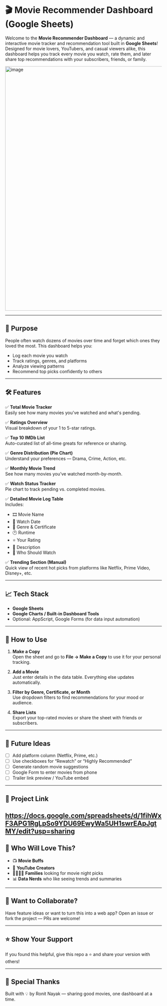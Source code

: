 # 🎬 Movie Recommender Dashboard (Google Sheets)

Welcome to the **Movie Recommender Dashboard** — a dynamic and interactive movie tracker and recommendation tool built in **Google Sheets**! Designed for movie lovers, YouTubers, and casual viewers alike, this dashboard helps you track every movie you watch, rate them, and later share top recommendations with your subscribers, friends, or family.

<img width="1851" height="783" alt="image" src="https://github.com/user-attachments/assets/3a2ea655-f747-483c-8e45-dc097384b50d" />

---

## 📌 Purpose

People often watch dozens of movies over time and forget which ones they loved the most. This dashboard helps you:
- Log each movie you watch
- Track ratings, genres, and platforms
- Analyze viewing patterns
- Recommend top picks confidently to others

---

## 🛠️ Features

✅ **Total Movie Tracker**  
Easily see how many movies you've watched and what's pending.

✅ **Ratings Overview**  
Visual breakdown of your 1 to 5-star ratings.

✅ **Top 10 IMDb List**  
Auto-curated list of all-time greats for reference or sharing.

✅ **Genre Distribution (Pie Chart)**  
Understand your preferences — Drama, Crime, Action, etc.

✅ **Monthly Movie Trend**  
See how many movies you’ve watched month-by-month.

✅ **Watch Status Tracker**  
Pie chart to track pending vs. completed movies.

✅ **Detailed Movie Log Table**  
Includes:
- 🎞️ Movie Name  
- 📅 Watch Date  
- 🧾 Genre & Certificate  
- 🕐 Runtime  
- ⭐ Your Rating  
- 💬 Description  
- 👥 Who Should Watch

✅ **Trending Section (Manual)**  
Quick view of recent hot picks from platforms like Netflix, Prime Video, Disney+, etc.

---

## 📈 Tech Stack

- **Google Sheets**
- **Google Charts / Built-in Dashboard Tools**
- Optional: AppScript, Google Forms (for data input automation)

---

## 🚀 How to Use

1. **Make a Copy**  
   Open the sheet and go to **File → Make a Copy** to use it for your personal tracking.

2. **Add a Movie**  
   Just enter details in the data table. Everything else updates automatically.

3. **Filter by Genre, Certificate, or Month**  
   Use dropdown filters to find recommendations for your mood or audience.

4. **Share Lists**  
   Export your top-rated movies or share the sheet with friends or subscribers.

---

## 🔮 Future Ideas

- [ ] Add platform column (Netflix, Prime, etc.)
- [ ] Use checkboxes for “Rewatch” or “Highly Recommended”
- [ ] Generate random movie suggestions
- [ ] Google Form to enter movies from phone
- [ ] Trailer link preview / YouTube embed

---

## 📌 Project Link

https://docs.google.com/spreadsheets/d/1fihWxF3APG1RgLpSo9YDU69EwyWa5UH1swrEApJgtMY/edit?usp=sharing
---

## 🧠 Who Will Love This?

- 📺 **Movie Buffs**  
- 🎥 **YouTube Creators**  
- 👨‍👩‍👧‍👦 **Families** looking for movie night picks  
- 📊 **Data Nerds** who like seeing trends and summaries  

---

## 📩 Want to Collaborate?

Have feature ideas or want to turn this into a web app? Open an issue or fork the project — PRs are welcome!

---

## ⭐ Show Your Support

If you found this helpful, give this repo a ⭐ and share your version with others!

---

## 📣 Special Thanks

Built with 💡 by Ronit Nayak — sharing good movies, one dashboard at a time.

